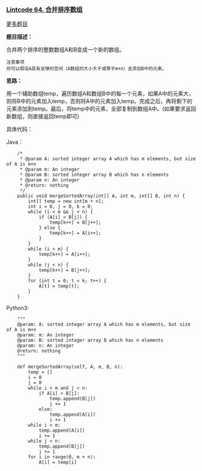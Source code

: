 ### [Lintcode 64. 合并排序数组](http://www.lintcode.com/zh-cn/problem/merge-sorted-array/)

[更多题目](https://github.com/YoungBear/LintCode/blob/master/README.md)

**题目描述：**

合并两个排序的整数数组A和B变成一个新的数组。

```
注意事项
你可以假设A具有足够的空间（A数组的大小大于或等于m+n）去添加B中的元素。
```

**思路：**

用一个辅助数组temp，遍历数组A和数组B中的每一个元素，如果A中的元素大，则将B中的元素加入temp，否则将A中的元素加入temp。完成之后，再将剩下的元素添加到temp。最后，将temp中的元素，全部复制到数组A中。(如果要求返回新数组，则直接返回temp即可)

具体代码：

Java：

```
    /*
     * @param A: sorted integer array A which has m elements, but size of A is m+n
     * @param m: An integer
     * @param B: sorted integer array B which has n elements
     * @param n: An integer
     * @return: nothing
     */
    public void mergeSortedArray(int[] A, int m, int[] B, int n) {
        int[] temp = new int[m + n];
        int i = 0, j = 0, k = 0;
        while (i < m && j < n) {
            if (A[i] > B[j]) {
                temp[k++] = B[j++];
            } else {
                temp[k++] = A[i++];
            }
        }
        while (i < m) {
            temp[k++] = A[i++];
        }
        while (j < n) {
            temp[k++] = B[j++];
        }
        for (int t = 0; t < k; t++) {
            A[t] = temp[t];
        }
    }
```

Python3:

```
    """
    @param: A: sorted integer array A which has m elements, but size of A is m+n
    @param: m: An integer
    @param: B: sorted integer array B which has n elements
    @param: n: An integer
    @return: nothing
    """

    def mergeSortedArray(self, A, m, B, n):
        temp = []
        i = 0
        j = 0
        while i < m and j < n:
            if A[i] > B[j]:
                temp.append(B[j])
                j += 1
            else:
                temp.append(A[i])
                i += 1
        while i < m:
            temp.append(A[i])
            i += 1
        while j < n:
            temp.append(B[j])
            j += 1
        for i in range(0, m + n):
            A[i] = temp[i]
```

